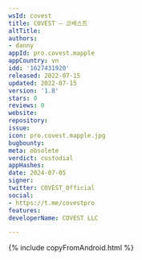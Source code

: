 ```yaml
---
wsId: covest
title: COVEST – 코베스트
altTitle: 
authors:
- danny
appId: pro.covest.mapple
appCountry: vn
idd: '1627431920'
released: 2022-07-15
updated: 2022-07-15
version: '1.8'
stars: 0
reviews: 0
website: 
repository: 
issue: 
icon: pro.covest.mapple.jpg
bugbounty: 
meta: obsolete
verdict: custodial
appHashes: 
date: 2024-07-05
signer: 
twitter: COVEST_Official
social:
- https://t.me/covestpro
features: 
developerName: COVEST LLC

---
```


{% include copyFromAndroid.html %}
